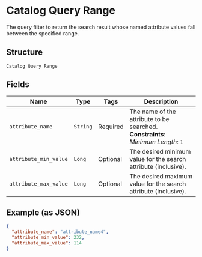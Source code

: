 
# Catalog Query Range

The query filter to return the search result whose named attribute values fall between the specified range.

## Structure

`Catalog Query Range`

## Fields

| Name | Type | Tags | Description |
|  --- | --- | --- | --- |
| `attribute_name` | `String` | Required | The name of the attribute to be searched.<br>**Constraints**: *Minimum Length*: `1` |
| `attribute_min_value` | `Long` | Optional | The desired minimum value for the search attribute (inclusive). |
| `attribute_max_value` | `Long` | Optional | The desired maximum value for the search attribute (inclusive). |

## Example (as JSON)

```json
{
  "attribute_name": "attribute_name4",
  "attribute_min_value": 232,
  "attribute_max_value": 114
}
```

